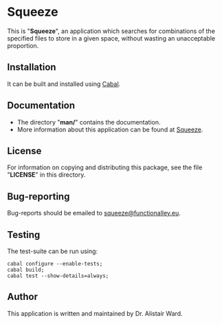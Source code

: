 # **Squeeze**

This is "**Squeeze**", an application which searches for combinations of the specified files to store in a given space,
without wasting an unacceptable proportion.

## Installation

It can be built and installed using [Cabal](https://www.haskell.org/cabal/users-guide/installing-packages.html).

## Documentation
* The directory "**man/**" contains the documentation.
* More information about this application can be found at [Squeeze](http://functionalley.eu/Squeeze/squeeze.html).

## License

For information on copying and distributing this package, see the file "**LICENSE**" in this directory.

## Bug-reporting

Bug-reports should be emailed to <squeeze@functionalley.eu>.

## Testing

The test-suite can be run using:

    cabal configure --enable-tests;
    cabal build;
    cabal test --show-details=always;

## Author

This application is written and maintained by Dr. Alistair Ward.


